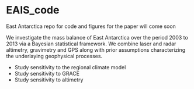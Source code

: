 # EAIS_code
East Antarctica repo for code and figures for the paper will come soon

We investigate the mass balance of East Antarctica over the period 2003 to 2013 via a Bayesian statistical framework.  We combine laser and radar altimetry, gravimetry and GPS along with prior assumptions characterizing the underlaying geophysical processes. 

 - Study sensitivity to the regional climate model
 - Study sensitivity to GRACE
 - Study sensitivity to altimetry

